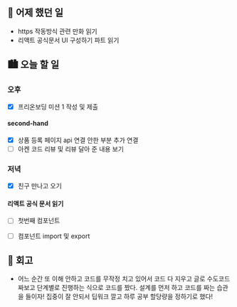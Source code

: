## 🌃 어제 했던 일

- https 작동방식 관련 만화 읽기
- 리액트 공식문서 UI 구성하기 파트 읽기

## 🏙️ 오늘 할 일

### 오후
- [x] 프리온보딩 미션 1 작성 및 제출

#### second-hand
- [x] 상품 등록 페이지 api 연결 안한 부분 추가 연결
- [ ] 아켄 코드 리뷰 및 리뷰 달아 준 내용 보기

### 저녁
- [x] 친구 만나고 오기

#### 리액트 공식 문서 읽기
- [ ] 첫번째 컴포넌트
- [ ] 컴포넌트 import 및 export



## 🌆 회고
- 어느 순간 또 이해 안하고 코드를 무작정 치고 있어서 코드 다 지우고 글로 수도코드 짜보고 단계별로 진행하는 식으로 코드를 짰다. 설계를 먼저 하고 코드를 짜는 습관을 들이자! 집중이 잘 안되서 딥워크 깔고 하루 공부 할당량을 정하기로 했다!